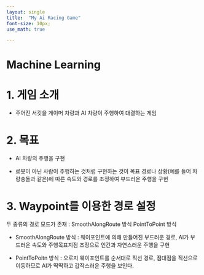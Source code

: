 ```yaml
---
layout: single
title:  "My Ai Racing Game"
font-size: 10px;
use_math: true

---
```

# Machine Learning


# **1. 게임 소개**

* 주어진 서킷을 게이머 차량과 AI 차량이 주행하여 대결하는 게임

# **2. 목표**

* AI 차량의 주행을 구현 
- 로봇이 아닌 사람이 주행하는 것처럼 구현하는 것이 목표
경로나 상황(예를 들어 차량충돌과 같은)에 따른 속도와 경로를 조정하여 부드러운 주행을 구현

# **3. Waypoint를 이용한 경로 설정**

두 종류의 경로 모드가 존재 : SmoothAlongRoute 방식 PointToPoint 방식

* SmoothAlongRoute 방식 : 웨이포인트에 의해 만들어진 부드러운 경로, AI가 부드러운 속도와 주행목표지점 조정으로 인간과 자연스러운 주행을 구현

* PointToPoitn 방식 : 오로지 웨이포인트를 순서대로 직선 경로, 점대점을 직선으로 이동하므로 AI가 딱딱하고 갑작스러운 주행을 보인다.  


